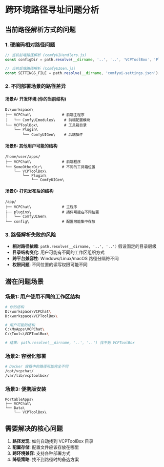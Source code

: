 # 跨环境路径寻址问题分析

## 当前路径解析方式的问题

### 1. 硬编码相对路径问题
```javascript
// 当前前端路径解析 (comfyUIHandlers.js)
const configDir = path.resolve(__dirname, '..', '..', 'VCPToolBox', 'Plugin', 'ComfyUIGen');

// 当前后端路径解析 (ComfyUIGen.js)  
const SETTINGS_FILE = path.resolve(__dirname, 'comfyui-settings.json');
```

### 2. 不同部署场景的路径差异

#### 场景A: 开发环境 (你的当前结构)
```
D:\workspace\
├── VCPChat\              # 前端主程序
│   └── ComfyUImodules\    # 前端配置模块
└── VCPToolBox\            # 工具箱目录
    └── Plugin\
        └── ComfyUIGen\    # 后端插件
```

#### 场景B: 其他用户可能的结构
```
/home/user/apps/
├── VCPChat\              # 前端程序
└── SomeOtherDir\         # 不同的工具箱位置
    └── VCPToolBox\
        └── Plugin\
            └── ComfyUIGen\
```

#### 场景C: 打包发布后的结构
```
/app/
├── VCPChat\              # 主程序
├── plugins\              # 插件可能在不同位置
│   └── ComfyUIGen\
└── config\               # 配置可能集中存放
```

### 3. 路径解析失败的风险
- **相对路径依赖**: `path.resolve(__dirname, '..', '..')` 假设固定的目录层级
- **目录结构变化**: 用户可能有不同的工作区组织方式
- **跨平台兼容性**: Windows/Linux/macOS 路径分隔符不同
- **权限问题**: 不同位置的读写权限可能不同

## 潜在问题场景

### 场景1: 用户使用不同的工作区结构
```bash
# 你的结构
D:\workspace\VCPChat\
D:\workspace\VCPToolBox\

# 用户可能的结构  
C:\MyApps\VCPChat\
C:\Tools\VCPToolBox\

# 结果: path.resolve(__dirname, '..', '..') 找不到 VCPToolBox
```

### 场景2: 容器化部署
```dockerfile
# Docker 容器中的路径可能完全不同
/opt/vcpchat/
/var/lib/vcptoolbox/
```

### 场景3: 便携版安装
```
PortableApps\
├── VCPChat\
└── Data\
    └── VCPToolBox\
```

## 需要解决的核心问题
1. **路径发现**: 如何自动找到 VCPToolBox 目录
2. **配置存储**: 配置文件应该存放在哪里
3. **跨环境兼容**: 支持各种部署方式
4. **降级策略**: 找不到路径时的备选方案
